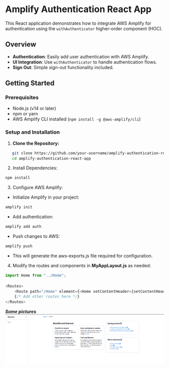 # Amplify Authentication React App

This React application demonstrates how to integrate AWS Amplify for authentication using the `withAuthenticator` higher-order component (HOC). 

## Overview

- **Authentication**: Easily add user authentication with AWS Amplify.
- **UI Integration**: Use `withAuthenticator` to handle authentication flows.
- **Sign Out**: Simple sign-out functionality included.

## Getting Started

### Prerequisites

- Node.js (v14 or later)
- npm or yarn
- AWS Amplify CLI installed (`npm install -g @aws-amplify/cli`)

### Setup and Installation

1. **Clone the Repository:**

```bash
   git clone https://github.com/your-username/amplify-authentication-react-app.git
   cd amplify-authentication-react-app
```
2. Install Dependencies:

```bash
npm install
```

3. Configure AWS Amplify:

- Initialize Amplify in your project:

```bash
amplify init
```

- Add authentication:

```bash
amplify add auth
```

- Push changes to AWS:

```bash
amplify push
```
- This will generate the aws-exports.js file required for configuration.

4. Modify the routes and components in **MyAppLayout.js** as needed:

```javascript
import Home from "../Home";

<Routes>
    <Route path="/Home" element={<Home setContentHeader={setContentHeader} />} />
    {/* Add other routes here */}
</Routes>
```

***Some pictures***
![Authencation](/images/4.png?featherlight=false&width=90pc)
